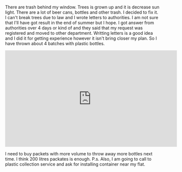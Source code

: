 There are trash behind my window. Trees is grown up and it is decrease sun light. There are a lot of beer cans, 
bottles and other trash. I decided to fix it. I can't break trees due to law and I wrote letters to authorities.
I am not sure that I'll have got result in the end of summer but I hope. I got answer from authorities over 
4 days or kind of and they said that my request was registered and moved to other department. Writting letters is 
a good idea and I did it for getting experience however it isn't bring closer my plan. So I have thrown about 4
batches with plastic bottles.
<p>
  <div class"videoWrapper">
    <iframe width="560" height="315" src="https://www.youtube.com/embed/c-hoNi8SYkfAM" frameborder="0" allow="autoplay; encrypted-media" allowfullscreen></iframe>
  </div>
</p>

I need to buy packets with more volume to throw away more bottles next time. I think 200 litres packates is enough.
P.s. Also, I am going to call to plastic collection service and ask for installing container near my flat.